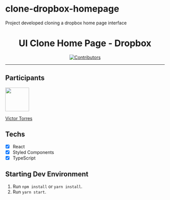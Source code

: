 # clone-dropbox-homepage
Project developed cloning a dropbox home page interface

<h1 align="center">
UI Clone Home Page - Dropbox
</h1>

<p align="center">
  <a href="https://github.com/vtorres96/clone-product-page-mercado-livre/graphs/contributors">
    <img src="https://img.shields.io/github/contributors/rocketseat-content/youtube-clone-twitch-app?color=%236633cc&logoColor=%236633cc&style=flat" alt="Contributors">
  </a>
</p>

<hr>

## Participants

[<img src="https://avatars3.githubusercontent.com/u/40577101?s=460&v=4" width="75px;"/>](https://github.com/vtorres96)

[Victor Torres](https://github.com/vtorres96)

## Techs

- [x] React
- [x] Styled Components
- [x] TypeScript

## Starting Dev Environment

1. Run `npm install` or `yarn install`.<br />
2. Run `yarn start`.<br />
